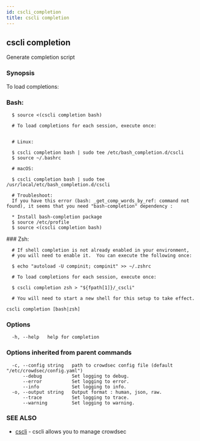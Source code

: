 ```yaml
---
id: cscli_completion
title: cscli completion
---
```

## cscli completion

Generate completion script

### Synopsis

To load completions:

### Bash:
```shell
  $ source <(cscli completion bash)

  # To load completions for each session, execute once:


  # Linux:

  $ cscli completion bash | sudo tee /etc/bash_completion.d/cscli
  $ source ~/.bashrc

  # macOS:

  $ cscli completion bash | sudo tee /usr/local/etc/bash_completion.d/cscli

  # Troubleshoot:
  If you have this error (bash: _get_comp_words_by_ref: command not found), it seems that you need "bash-completion" dependency :

  * Install bash-completion package
  $ source /etc/profile
  $ source <(cscli completion bash)
```

### Zsh:
```shell
  # If shell completion is not already enabled in your environment,
  # you will need to enable it.  You can execute the following once:

  $ echo "autoload -U compinit; compinit" >> ~/.zshrc

  # To load completions for each session, execute once:

  $ cscli completion zsh > "${fpath[1]}/_cscli"

  # You will need to start a new shell for this setup to take effect.
```

```
cscli completion [bash|zsh]
```

### Options

```
  -h, --help   help for completion
```

### Options inherited from parent commands

```
  -c, --config string   path to crowdsec config file (default "/etc/crowdsec/config.yaml")
      --debug           Set logging to debug.
      --error           Set logging to error.
      --info            Set logging to info.
  -o, --output string   Output format : human, json, raw.
      --trace           Set logging to trace.
      --warning         Set logging to warning.
```

### SEE ALSO

* [cscli](/cscli/cscli.md)	 - cscli allows you to manage crowdsec

